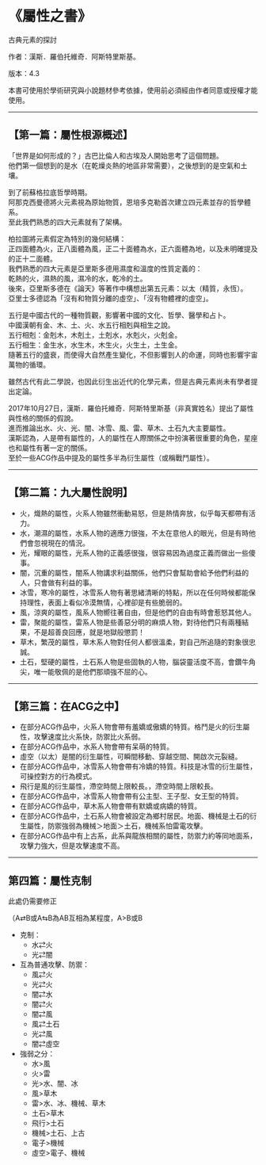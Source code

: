 # 《屬性之書》
<p>古典元素的探討</p>
<p>作者：漢斯．羅伯托維奇．阿斯特里斯基。</p>
<p>版本：4.3</p>
<p>本書可使用於學術研究與小說題材參考依據，使用前必須經由作者同意或授權才能使用。</p>
<hr />

## 【第一篇：屬性根源概述】
<p>「世界是如何形成的？」古巴比倫人和古埃及人開始思考了這個問題。<br />
他們第一個想到的是水（在乾燥炎熱的地區非常需要），之後想到的是空氣和土壤。</p>
<p>到了前蘇格拉底哲學時期。<br />
阿那克西曼德將火元素視為原始物質，恩培多克勒首次建立四元素並存的哲學體系。<br />
至此我們熟悉的四大元素就有了架構。</p>
<p>柏拉圖將元素假定為特別的幾何結構：<br />
正四面體為火，正八面體為風，正二十面體為水，正六面體為地，以及未明確提及的正十二面體。<br />
我們熟悉的四大元素是亞里斯多德用濕度和溫度的性質定義的：<br />
乾熱的火，濕熱的風，濕冷的水，乾冷的土。<br />
後來，亞里斯多德在《論天》等著作中構想出第五元素：以太（精質，永恆）。<br />
亞里士多德認為「沒有和物質分離的虛空」、「沒有物體裡的虛空」。</p>
<p>五行是中國古代的一種物質觀，影響著中國的文化、哲學、醫學和占卜。<br />
中國漢朝有金、木、土、火、水五行相剋與相生之說。<br />
五行相剋：金剋木，木剋土，土剋水，水剋火，火剋金。<br />
五行相生：金生水，水生木，木生火，火生土，土生金。<br />
隨著五行的盛衰，而使得大自然產生變化，不但影響到人的命運，同時也影響宇宙萬物的循環。</p>
<p>雖然古代有此二學說，也因此衍生出近代的化學元素，但是古典元素尚未有學者提出定論。</p>
<p>2017年10月27日，漢斯．羅伯托維奇．阿斯特里斯基（非真實姓名）提出了屬性與性格的關係的假說。<br />
進而推論出水、火、光、闇、冰雪、風、雷、草木、土石九大主要屬性。<br />
漢斯認為，人是帶有屬性的，人的屬性在人際關係之中扮演著很重要的角色，星座也和屬性有著一定的關係。<br />
至於一些ACG作品中提及的屬性多半為衍生屬性（或稱戰鬥屬性）。</p>
<hr />

## 【第二篇：九大屬性說明】
- 火，熾熱的屬性，火系人物雖然衝動易怒，但是熱情奔放，似乎每天都帶有活力。
- 水，潮濕的屬性，水系人物的適應力很強，不太在意他人的眼光，但是有時他們會忽視現在的情況。
- 光，耀眼的屬性，光系人物的正義感很強，很容易因為過度正義而做出一些傻事。
- 闇，沉重的屬性，闇系人物講求利益關係，他們只會幫助會給予他們利益的人，只會做有利益的事。
- 冰雪，寒冷的屬性，冰雪系人物有著思緒清晰的特點，所以在任何時候都能保持理性，表面上看似冷漠無情，心裡卻是有些脆弱的。
- 風，涼爽的屬性，風系人物嚮往著自由，但是他們的自由有時會惹怒其他人。
- 雷，聚能的屬性，雷系人物是些善惡分明的麻煩人物，對待他們只有兩種結果，不是超善良回應，就是地獄般懲罰！
- 草木，繁茂的屬性，草木系人物對任何人都很溫柔，對自己所追隨的對象很忠誠。
- 土石，堅硬的屬性，土石系人物是些固執的人物，腦袋靈活度不高，會鑽牛角尖，唯一能敬佩的是他們那頑強不屈的心。
<hr />

## 【第三篇：在ACG之中】
- 在部分ACG作品中，火系人物會帶有羞嬌或傲嬌的特質。格鬥是火的衍生屬性，攻擊速度比火系快，防禦比火系弱。
- 在部分ACG作品中，水系人物會帶有呆萌的特質。
- 虛空（以太）是闇的衍生屬性，可瞬間移動、穿越空間、開啟次元裂縫。
- 在部分ACG作品中，冰雪系人物會帶有冷嬌的特質。科技是冰雪的衍生屬性，可操控對方的行為模式。
- 飛行是風的衍生屬性，滯空時間上限較長。，滯空時間上限較長。
- 在部分ACG作品中，冰雪系人物會帶有公主型、王子型、女王型的特質。
- 在部分ACG作品中，草木系人物會帶有默嬌或病嬌的特質。
- 在部分ACG作品中，土石系人物會被設定為鄉村居民。地面、機械是土石的衍生屬性，防禦強弱為機械＞地面＞土石，機械系怕雷電攻擊。
- 在部分ACG作品中有上古系，此系與龍族相關的屬性，防禦力約等同地面系，攻擊力強大，但是攻擊速度不高。
<hr />

## 第四篇：屬性克制
<p>此處仍需要修正</p>
<p>（A⇄B或A⇆B為AB互相為某程度，A>B或B<A為A強於B）</p>

- 克制：
  - 水⇄火
  - 光⇄闇
- 互為普通攻擊、防禦：
  - 風⇄火
  - 光⇄火
  - 闇⇄水
  - 闇⇄火
  - 闇⇄風
  - 風⇄土石
  - 光⇄風
  - 闇⇄虛空
- 強弱之分：
  - 水>風
  - 火>雷
  - 光>水、闇、冰
  - 風>草木
  - 雷>水、冰、機械、草木
  - 土石>草木
  - 飛行>土石
  - 機械>土石、上古
  - 電子>機械
  - 虛空>電子、機械
